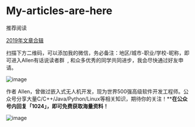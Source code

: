 # My-articles-are-here


推荐阅读

[2019年文章合辑](http://mp.weixin.qq.com/s?__biz=MzIwMzkzMzI0OA==&mid=2247484391&idx=1&sn=795830726eb111912a885f6e75db57af&chksm=96c690c8a1b119de4f33d4bd553ef401afe89d1a0e8e024a014430a63ba4de55c54ea6f3f084&scene=21#wechat_redirect)


扫描下方二维码，可以添加我的微信，务必备注：地区/城市-职业/学校-昵称，即可进入Allen有话说读者群  , 和众多优秀的同学共同进步，我会尽快通过好友申请。

![image](https://upload-images.jianshu.io/upload_images/12856594-6f7ddfadb6d30e60?imageMogr2/auto-orient/strip%7CimageView2/2/w/240)

作者 Allen，曾做过嵌入式无人机开发，现为世界500强高级软件开发工程师。公众号分享大量C/C++/Java/Python/Linux等相关知识，期待你的关注！****在公众号内回复「****1024****」，即可免费获取海量资料！**

![image](https://upload-images.jianshu.io/upload_images/12856594-c66abcf765fcf19e?imageMogr2/auto-orient/strip%7CimageView2/2/w/800)
